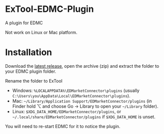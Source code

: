 # ExTool-EDMC-Plugin
A plugin for EDMC

Not work on Linux or Mac platform.


# Installation
Download the [latest release](https://github.com/ExTool/ExTool-EDMC-Plugin/releases/latest), open the archive (zip) and extract the folder to your EDMC plugin folder.

Rename the folder to ExTool

* Windows: `%LOCALAPPDATA%\EDMarketConnector\plugins` (usually `C:\Users\you\AppData\Local\EDMarketConnector\plugins`).
* Mac: `~/Library/Application Support/EDMarketConnector/plugins` (in Finder hold ⌥ and choose Go &rarr; Library to open your `~/Library` folder).
* Linux: `$XDG_DATA_HOME/EDMarketConnector/plugins`, or `~/.local/share/EDMarketConnector/plugins` if `$XDG_DATA_HOME` is unset.

You will need to re-start EDMC for it to notice the plugin.
